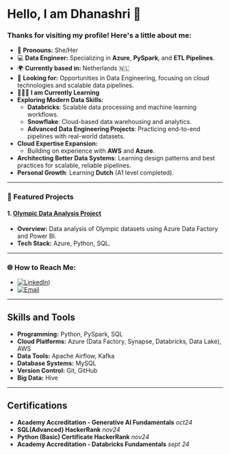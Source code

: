 # Hello, I am Dhanashri 👋

### Thanks for visiting my profile! Here's a little about me:

- 🌟 **Pronouns:** She/Her
- 💻 **Data Engineer:** Specializing in **Azure**, **PySpark**, and **ETL Pipelines**.
- 🌍 **Currently based in:** Netherlands 🇳🇱
- 🎯 **Looking for:** Opportunities in Data Engineering, focusing on cloud technologies and scalable data pipelines.
- 🧑🏻‍💻 **I am Currently Learning**
- **Exploring Modern Data Skills:**
  - **Databricks**: Scalable data processing and machine learning workflows.
  - **Snowflake**: Cloud-based data warehousing and analytics.
  - **Advanced Data Engineering Projects**: Practicing end-to-end pipelines with real-world datasets.
- **Cloud Expertise Expansion:**
  - Building on experience with **AWS** and **Azure**.
- **Architecting Better Data Systems**: Learning design patterns and best practices for scalable, reliable pipelines.
- **Personal Growth**: Learning **Dutch** (A1 level completed).


---

### 📌 Featured Projects
#### 1. [Olympic Data Analysis Project](link-to-repo)
- **Overview:** Data analysis of Olympic datasets using Azure Data Factory and Power BI.
- **Tech Stack:** Azure, Python, SQL.

---

### 🌐 How to Reach Me:
- [![LinkedIn](https://img.shields.io/badge/-LinkedIn-blue?style=flat-square&logo=Linkedin&logoColor=white)](https://www.linkedin.com/in/dhanashri-kadu-5054a3ab/))
- [![Email](https://img.shields.io/badge/Email-kadudhanashri06@gmail.com-red?style=flat-square&logo=gmail&logoColor=white)](mailto:kadudhanashri06@gmail.com)

---

## Skills and Tools
- **Programming:** Python, PySpark, SQL
- **Cloud Platforms:** Azure (Data Factory, Synapse, Databricks, Data Lake), AWS
- **Data Tools:** Apache Airflow, Kafka
- **Database Systems:** MySQL
- **Version Control:** Git, GitHub
- **Big Data:** Hive
---

## Certifications
- **Academy Accreditation - Generative AI Fundamentals** *oct24*
- **SQL(Advanced) HackerRank** *nov24*
- **Python (Basic) Certificate HackerRank** *nov24*
- **Academy Accreditation - Databricks Fundamentals** *sept 24*
